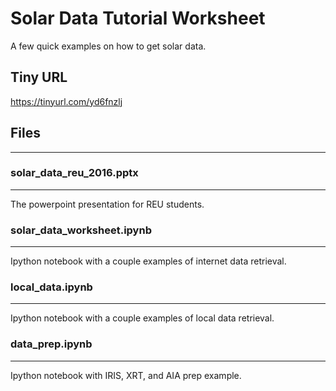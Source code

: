 
# Solar Data Tutorial Worksheet
A few quick examples on how to get solar data.

## Tiny URL
https://tinyurl.com/yd6fnzlj


## Files
------------

### solar_data_reu_2016.pptx
-----------
The powerpoint presentation for REU students.

### solar_data_worksheet.ipynb
----------
Ipython notebook with a couple examples of internet data retrieval.

### local_data.ipynb
----------
Ipython notebook with a couple examples of local data retrieval.

### data_prep.ipynb
----------
Ipython notebook with IRIS, XRT, and AIA prep example.
